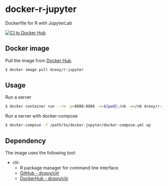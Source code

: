 docker-r-jupyter
================

Dockerfile for R with JupyterLab

[![CI to Docker Hub](https://github.com/dceoy/docker-r-jupyter/actions/workflows/docker-publish.yml/badge.svg)](https://github.com/dceoy/docker-r-jupyter/actions/workflows/docker-publish.yml)

Docker image
------------

Pull the image from [Docker Hub](https://hub.docker.com/r/dceoy/r-jupyter/).

```sh
$ docker image pull dceoy/r-jupyter
```

Usage
-----

Run a server

```sh
$ docker container run --rm -p=8888:8888 -v=${pwd}:/nb -w=/nb dceoy/r-jupyter
```

Run a server with docker-compose

```sh
$ docker-compose -f /path/to/docker-jupyter/docker-compose.yml up
```

Dependency
----------

The image uses the following tool:

- clir
  - R package manager for command line interface
  - [GitHub - dceoy/clir](https://github.com/dceoy/clir)
  - [DockerHub - dceoy/clir](https://hub.docker.com/r/dceoy/clir)
